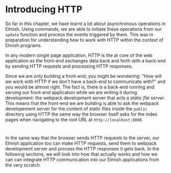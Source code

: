 # Introducing HTTP

So far in this chapter, we have learnt a lot about asynchronous operations in Elmish. Using commands, we are able to initiate these operations from our `update` function and process the events triggered by them. This was in preparation for understanding how to work with HTTP within the context of Elmish programs.

In any modern single page application, HTTP is the at core of the web application as the front-end exchanges data back and forth with a back-end by sending HTTP requests and processing HTTP responses.

Since we are only building a front-end, you might be wondering: "How will we work with HTTP if we don't have a back-end to communicate with?" and you would be almost right. The fact is, there *is* a back-end running and serving our front-end application while we are writing it during development: the webpack development server that acts a *static file server*. This means that the front-end we are building is able to ask the webpack developement server for the content of static files inside the `public` directory using HTTP the same way the browser itself asks for the index pages when navigating to the root URL at `http://localhost:8080`.

<div style="margin-top: 40px; margin-bottom:40px; width:100%">
  <div style="margin: 0 auto; width:75%;">
    <resolved-image source="/images/commands/http-dev-server.png" />
  </div>
</div>

In the same way that the browser sends HTTP requests to the server, our Elmish application too can make HTTP requests, send them to webpack development server and process the HTTP responses it gets back. In the following sections, we will look into how that actually works and how we can can integrate HTTP communication into our Elmish applications from the very scratch.